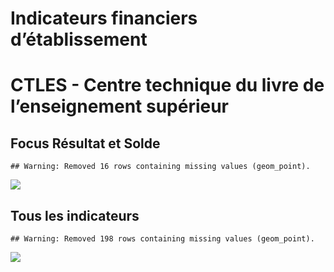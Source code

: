 Indicateurs financiers d’établissement
================

# CTLES - Centre technique du livre de l’enseignement supérieur

## Focus Résultat et Solde

    ## Warning: Removed 16 rows containing missing values (geom_point).

![](ctles___centre_technique_du_livre_de_l_enseignement_supérieur_files/figure-gfm/etab.focus-1.png)<!-- -->

## Tous les indicateurs

    ## Warning: Removed 198 rows containing missing values (geom_point).

![](ctles___centre_technique_du_livre_de_l_enseignement_supérieur_files/figure-gfm/etab-1.png)<!-- -->
